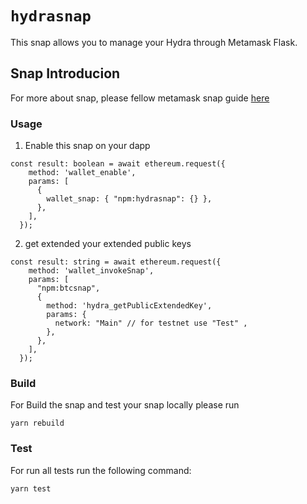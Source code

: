 # `hydrasnap`

This snap allows you to manage your Hydra through Metamask Flask.

## Snap Introducion
For more about snap, please fellow metamask snap guide [here](https://docs.metamask.io/guide/snaps.html)

### Usage

1. Enable this snap on your dapp

```
const result: boolean = await ethereum.request({
    method: 'wallet_enable',
    params: [
      {
        wallet_snap: { "npm:hydrasnap": {} },
      },
    ],
  });
```

2. get extended your extended public keys

```
const result: string = await ethereum.request({
    method: 'wallet_invokeSnap',
    params: [
      "npm:btcsnap",
      {
        method: 'hydra_getPublicExtendedKey',
        params: {
          network: "Main" // for testnet use "Test" ,
        },
      },
    ],
  });
```

### Build

For Build the snap and test your snap locally please run

```
yarn rebuild
```

### Test

For run all tests run the following command:
```
yarn test
```

